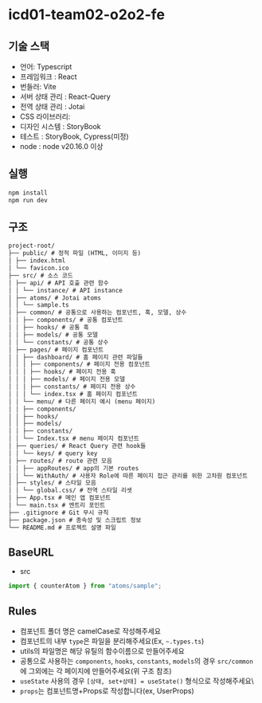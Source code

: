 # icd01-team02-o2o2-fe

## 기술 스택

- 언어: Typescript
- 프레임워크 : React
- 번들러: Vite
- 서버 상태 관리 : React-Query
- 전역 상태 관리 : Jotai
- CSS 라이브러리:
- 디자인 시스템 : StoryBook
- 테스트 : StoryBook, Cypress(미정)
- node : node v20.16.0 이상

## 실행

```bash
npm install
npm run dev
```

## 구조

```md
project-root/
├── public/ # 정적 파일 (HTML, 이미지 등)
│ ├── index.html
│ └── favicon.ico
├── src/ # 소스 코드
│ ├── api/ # API 호출 관련 함수
│ │ └── instance/ # API instance
│ ├── atoms/ # Jotai atoms
│ │ └── sample.ts
│ ├── common/ # 공통으로 사용하는 컴포넌트, 훅, 모델, 상수
│ │ ├── components/ # 공통 컴포넌트
│ │ ├── hooks/ # 공통 훅
│ │ ├── models/ # 공통 모델
│ │ └── constants/ # 공통 상수
│ ├── pages/ # 페이지 컴포넌트
│ │ ├── dashboard/ # 홈 페이지 관련 파일들
│ │ │ ├── components/ # 페이지 전용 컴포넌트
│ │ │ ├── hooks/ # 페이지 전용 훅
│ │ │ ├── models/ # 페이지 전용 모델
│ │ │ ├── constants/ # 페이지 전용 상수
│ │ │ └── index.tsx # 홈 페이지 컴포넌트
│ │ └── menu/ # 다른 페이지 예시 (menu 페이지)
│ │ ├── components/
│ │ ├── hooks/
│ │ ├── models/
│ │ ├── constants/
│ │ └── Index.tsx # menu 페이지 컴포넌트
│ ├── queries/ # React Query 관련 hook들
│ │ └── keys/ # query key
│ ├── routes/ # route 관련 모음
│ │ ├── appRoutes/ # app의 기본 routes
│ │ └── WithAuth/ # 사용자 Role에 따른 페이지 접근 관리를 위한 고차원 컴포넌트
│ ├── styles/ # 스타일 모음
│ │ └── global.css/ # 전역 스타일 리셋
│ ├── App.tsx # 메인 앱 컴포넌트
│ └── main.tsx # 엔트리 포인트
├── .gitignore # Git 무시 규칙
├── package.json # 종속성 및 스크립트 정보
└── README.md # 프로젝트 설명 파일
```

## BaseURL

- src

```js
import { counterAtom } from "atoms/sample";
```

## Rules

- 컴포넌트 폴더 명은 camelCase로 작성해주세요
- 컴포넌트의 내부 `type`은 파일을 분리해주세요(Ex, `~.types.ts`)
- utils의 파일명은 해당 유틸의 함수이름으로 만들어주세요
- 공통으로 사용하는 `components`, `hooks`, `constants`, `models`의 경우 `src/common`에 그외에는 각 페이지에 만들어주세요(위 구조 참조)
- `useState` 사용의 경우 `[상태, set+상태] = useState()` 형식으로 작성해주세요\
- `props`는 컴포넌트명+Props로 작성합니다(ex, UserProps)
